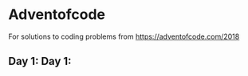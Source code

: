 # Adventofcode

For solutions to coding problems from https://adventofcode.com/2018

## Day 1: Day 1: